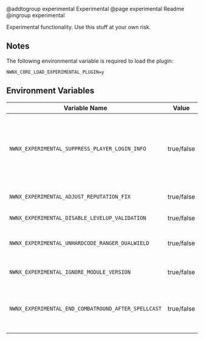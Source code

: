 @addtogroup experimental Experimental
@page experimental Readme
@ingroup experimental

Experimental functionality. Use this stuff at your own risk.

## Notes

The following environmental variable is required to load the plugin:

`NWNX_CORE_LOAD_EXPERIMENTAL_PLUGIN=y`

## Environment Variables

| Variable Name | Value | Notes |
| -------------   | :----: | ------------------------------------ |
| `NWNX_EXPERIMENTAL_SUPPRESS_PLAYER_LOGIN_INFO` | true/false | Suppresses the playerlist and player login/logout messages for all players except DMs. This functionality is not compatible with NWNX_Rename. |
| `NWNX_EXPERIMENTAL_ADJUST_REPUTATION_FIX` | true/false | Attempts to correct a crash involving faction/reputations. |
| `NWNX_EXPERIMENTAL_DISABLE_LEVELUP_VALIDATION` | true/false | Disable LevelUp Validation |
| `NWNX_EXPERIMENTAL_UNHARDCODE_RANGER_DUALWIELD` | true/false | Removes the hardcoded effects of the Ranger's Dual-wield feat. |
| `NWNX_EXPERIMENTAL_IGNORE_MODULE_VERSION` | true/false | Ignore the module's version when loading. |
| `NWNX_EXPERIMENTAL_END_COMBATROUND_AFTER_SPELLCAST` | true/false | Combat rounds end right after a spell cast making it possible to cast another spell right after |
